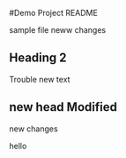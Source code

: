 #Demo Project README

sample file
neww changes

## Heading 2

Trouble
new text

## new head Modified

new changes

hello